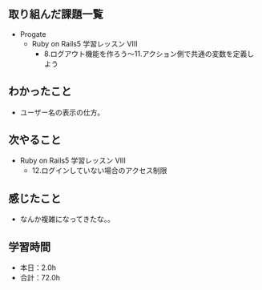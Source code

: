 ## 取り組んだ課題一覧
- Progate
  - Ruby on Rails5 学習レッスン Ⅷ
    - 8.ログアウト機能を作ろう〜11.アクション側で共通の変数を定義しよう
## わかったこと
- ユーザー名の表示の仕方。
## 次やること
- Ruby on Rails5 学習レッスン Ⅷ
  - 12.ログインしていない場合のアクセス制限
## 感じたこと
- なんか複雑になってきたな。。
## 学習時間
- 本日：2.0h
- 合計：72.0h
